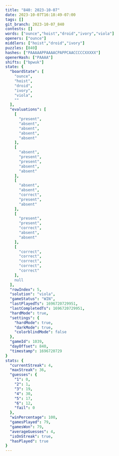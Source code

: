 ```yaml
---
title: "840: 2023-10-07"
date: 2023-10-07T16:18:49-07:00
tags: []
git_branch: 2023-10-07_840
contests: []
words: ["ounce","hoist","droid","ivory","viola"]
openers: ["ounce"]
middlers: ["hoist","droid","ivory"]
puzzles: [840]
hashes: ["PAAAAAPPAAAACPAPPCAACCCCCXXXXX"]
openerHash: ["PAAAA"]
shifts: ["bpwuk"]
state: {
  "boardState": [
    "ounce",
    "hoist",
    "droid",
    "ivory",
    "viola",
    ""
  ],
  "evaluations": [
    [
      "present",
      "absent",
      "absent",
      "absent",
      "absent"
    ],
    [
      "absent",
      "present",
      "present",
      "absent",
      "absent"
    ],
    [
      "absent",
      "absent",
      "correct",
      "present",
      "absent"
    ],
    [
      "present",
      "present",
      "correct",
      "absent",
      "absent"
    ],
    [
      "correct",
      "correct",
      "correct",
      "correct",
      "correct"
    ],
    null
  ],
  "rowIndex": 5,
  "solution": "viola",
  "gameStatus": "WIN",
  "lastPlayedTs": 1696720729951,
  "lastCompletedTs": 1696720729951,
  "hardMode": true,
  "settings": {
    "hardMode": true,
    "darkMode": true,
    "colorblindMode": false
  },
  "gameId": 1039,
  "dayOffset": 840,
  "timestamp": 1696720729
}
stats: {
  "currentStreak": 4,
  "maxStreak": 36,
  "guesses": {
    "1": 0,
    "2": 1,
    "3": 19,
    "4": 30,
    "5": 17,
    "6": 12,
    "fail": 0
  },
  "winPercentage": 100,
  "gamesPlayed": 79,
  "gamesWon": 79,
  "averageGuesses": 4,
  "isOnStreak": true,
  "hasPlayed": true
}
---
```

<!-- more -->
